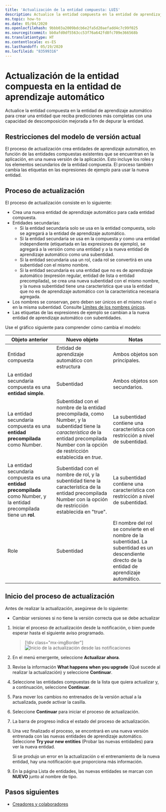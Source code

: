```yaml
---
title: 'Actualización de la entidad compuesta: LUIS'
description: Actualice la entidad compuesta en la entidad de aprendizaje automático con el proceso de actualización en el portal de LUIS.
ms.topic: how-to
ms.date: 05/04/2020
ms.openlocfilehash: 9bbb03a2009bdcb6e2fa5d20aefadd4c7c99f025
ms.sourcegitcommit: bb0afd0df5563cc53f76a642fd8fc709e366568b
ms.translationtype: HT
ms.contentlocale: es-ES
ms.lasthandoff: 05/19/2020
ms.locfileid: "83599316"
---
```

# <a name="upgrade-composite-entity-to-machine-learned-entity"></a>Actualización de la entidad compuesta en la entidad de aprendizaje automático

Actualice la entidad compuesta en la entidad de aprendizaje automático para crear una entidad que reciba predicciones más completas con una capacidad de descomposición mejorada a fin de depurar la entidad.

## <a name="current-version-model-restrictions"></a>Restricciones del modelo de versión actual

El proceso de actualización crea entidades de aprendizaje automático, en función de las entidades compuestas existentes que se encuentran en la aplicación, en una nueva versión de la aplicación. Esto incluye los roles y los elementos secundarios de la entidad compuesta. El proceso también cambia las etiquetas en las expresiones de ejemplo para usar la nueva entidad.

## <a name="upgrade-process"></a>Proceso de actualización

El proceso de actualización consiste en lo siguiente:
* Crea una nueva entidad de aprendizaje automático para cada entidad compuesta.
* Entidades secundarias:
    * Si la entidad secundaria solo se usa en la entidad compuesta, solo se agregará a la entidad de aprendizaje automático.
    * Si la entidad secundaria se usa en la compuesta _y_ como una entidad independiente (etiquetada en las expresiones de ejemplo), se agregará a la versión como una entidad y a la nueva entidad de aprendizaje automático como una subentidad.
    * Si la entidad secundaria usa un rol, cada rol se convertirá en una subentidad con el mismo nombre.
    * Si la entidad secundaria es una entidad que no es de aprendizaje automático (expresión regular, entidad de lista o entidad precompilada), se crea una nueva subentidad con el mismo nombre, y la nueva subentidad tiene una característica que usa la entidad que no es de aprendizaje automático con la característica necesaria agregada.
* Los nombres se conservan, pero deben ser únicos en el mismo nivel o en la misma subentidad. Consulte [Límites de los nombres únicos](luis-boundaries.md#name-uniqueness).
* Las etiquetas de las expresiones de ejemplo se cambian a la nueva entidad de aprendizaje automático con subentidades.

Use el gráfico siguiente para comprender cómo cambia el modelo:

|Objeto anterior|Nuevo objeto|Notas|
|--|--|--|
|Entidad compuesta|Entidad de aprendizaje automático con estructura|Ambos objetos son principales.|
|La entidad secundaria compuesta es una **entidad simple**.|Subentidad|Ambos objetos son secundarios.|
|La entidad secundaria compuesta es una **entidad precompilada** como Number.|Subentidad con el nombre de la entidad precompilada, como Number, y la subentidad tiene la _característica_ de la entidad precompilada Number con la opción de restricción establecida en _true_.|La subentidad contiene una característica con restricción a nivel de subentidad.|
|La entidad secundaria compuesta es una **entidad precompilada** como Number, y la entidad precompilada tiene un **rol**.|Subentidad con el nombre de rol, y la subentidad tiene la característica de la entidad precompilada Number con la opción de restricción establecida en "true".|La subentidad contiene una característica con restricción a nivel de subentidad.|
|Role|Subentidad|El nombre del rol se convierte en el nombre de la subentidad. La subentidad es un descendiente directo de la entidad de aprendizaje automático.|

## <a name="begin-upgrade-process"></a>Inicio del proceso de actualización

Antes de realizar la actualización, asegúrese de lo siguiente:

* Cambiar versiones si no tiene la versión correcta que se debe actualizar


1. Iniciar el proceso de actualización desde la notificación, o bien puede esperar hasta el siguiente aviso programado.

    > [!div class="mx-imgBorder"]
    > ![Inicio de la actualización desde las notificaciones](./media/update-composite-entity/notification-begin-update.png)

1. En el menú emergente, seleccione **Actualizar ahora**.

1. Revise la información **What happens when you upgrade** (Qué sucede al realizar la actualización) y seleccione **Continuar**.

1. Seleccione las entidades compuestas de la lista que quiera actualizar y, a continuación, seleccione **Continuar**.

1. Para mover los cambios no entrenados de la versión actual a la actualizada, puede activar la casilla.

1. Seleccione **Continuar** para iniciar el proceso de actualización.

1. La barra de progreso indica el estado del proceso de actualización.

1. Una vez finalizado el proceso, se encontrará en una nueva versión entrenada con las nuevas entidades de aprendizaje automático. Seleccione **Try your new entities** (Probar las nuevas entidades) para ver la nueva entidad.

    Si se produjo un error en la actualización o el entrenamiento de la nueva entidad, hay una notificación que proporciona más información.

1. En la página Lista de entidades, las nuevas entidades se marcan con **NUEVO** junto al nombre de tipo.

## <a name="next-steps"></a>Pasos siguientes

* [Creadores y colaboradores](luis-how-to-collaborate.md)